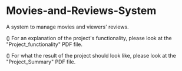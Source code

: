 # Movies-and-Reviews-System
A system to manage movies and viewers' reviews.

() For an explanation of the project's functionality, please look at the "Project_functionality" PDF file.

() For what the result of the project should look like, please look at the "Project_Summary" PDF file.
